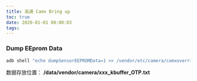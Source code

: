 ```yaml
---
title: 高通 Camx Bring up
toc: true
date: 2020-01-01 00:00:03
tags: 
---
```


### Dump EEprom Data

```bash
adb shell "echo dumpSensorEEPROMData=1 >> /vendor/etc/camera/camxoverridesettings.txt"
```

数据存放位置： **/data/vendor/camera/xxx_kbuffer_OTP.txt**
